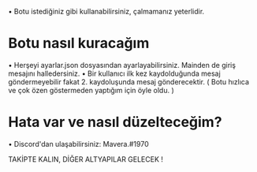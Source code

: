 • Botu istediğiniz gibi kullanabilirsiniz, çalmamanız yeterlidir.

# Botu nasıl kuracağım

• Herşeyi ayarlar.json dosyasından ayarlayabilirsiniz. Mainden de giriş mesajını halledersiniz.
• Bir kullanıcı ilk kez kaydolduğunda mesaj göndermeyebilir fakat 2. kaydoluşunda mesaj gönderecektir. ( Botu hızlıca ve çok özen göstermeden yaptığım için öyle oldu. )

# Hata var ve nasıl düzelteceğim?

• Discord'dan ulaşabilirsiniz: Mavera.#1970

TAKİPTE KALIN, DİĞER ALTYAPILAR GELECEK !
